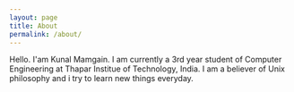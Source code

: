 ```yaml
---
layout: page
title: About
permalink: /about/
---
```


Hello. I'am Kunal Mamgain. I am currently a 3rd year student of Computer Engineering at Thapar Institue of Technology, India. I am a believer of Unix philosophy and i try to learn new things everyday.
